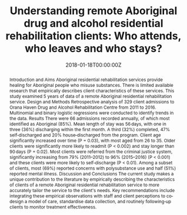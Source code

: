 ﻿---
abstract: "Introduction and Aims
Aboriginal residential rehabilitation services provide healing for Aboriginal people who misuse substances. There is limited available research that empirically describes client characteristics of these services. This study examined 5 years of data of a remote Aboriginal residential rehabilitation service.
Design and Methods
Retrospective analysis of 329 client admissions to Orana Haven Drug and Alcohol Rehabilitation Centre from 2011 to 2016. Multinomial and binary logistic regressions were conducted to identify trends in the data.
Results
There were 66 admissions recorded annually, of which most identified as Aboriginal (85%). Mean length of stay was 56 days, with one in three (36%) discharging within the first month. A third (32%) completed, 47% self‐discharged and 20% house‐discharged from the program. Client age significantly increased over time (P = 0.03), with most aged from 26 to 35. Older clients were significantly more likely to readmit (P < 0.002) and stay longer than 90 days (P = 0.02). Most clients were referred from the criminal justice system, significantly increasing from 79% (2011–2012) to 96% (2015–2016) (P < 0.001) and these clients were more likely to self‐discharge (P < 0.01). Among a subset of clients, most (69%) reported concerns with polysubstance use and half (51%) reported mental illness.
Discussion and Conclusions
The current study makes a unique contribution to the literature by empirically describing the characteristics of clients of a remote Aboriginal residential rehabilitation service to more accurately tailor the service to the client's needs. Key recommendations include integrating these empirical observations with staff and client perceptions to co‐design a model of care, standardise data collection, and routinely following‐up clients to monitor treatment effectiveness."
authors:
- Alice Munro
- Anthony Shakeshaft
- Courtney Breen
- admin
- Julaine Allan
- Norm Henderson
date: "2018-01-18T00:00:00Z"
doi: "10.1111/dar.12656"
featured: false
image:
  caption: 'Image credit: [**The Glen Centre**]'
  focal_point: ""
  preview_only: false
projects: []
publication: 'Drug and Alcohol Review 37(S1)'
publication_short: ""
publication_types:
- "2"
publishDate: "2018-01-18T00:00:00Z"
summary: Examination of participation in Aboriginal drug and alcohol resi-rehabs.
tags:
- Source Themes
url_source: "https://onlinelibrary.wiley.com/doi/full/10.1111/dar.12656"
title: "Understanding remote Aboriginal drug and alcohol residential rehabilitation clients: Who attends, who leaves and who stays?"
---

